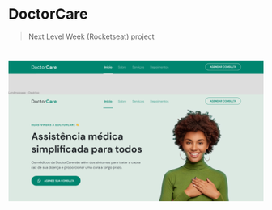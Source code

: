 # DoctorCare

> Next Level Week (Rocketseat) project <br>

<h1 align="center">
    <img src="./assets/home.png" alt="home screen">
</h1>

